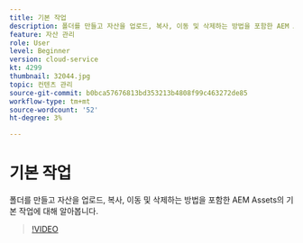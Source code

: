 ```yaml
---
title: 기본 작업
description: 폴더를 만들고 자산을 업로드, 복사, 이동 및 삭제하는 방법을 포함한 AEM Assets의 기본 작업에 대해 알아봅니다.
feature: 자산 관리
role: User
level: Beginner
version: cloud-service
kt: 4299
thumbnail: 32044.jpg
topic: 컨텐츠 관리
source-git-commit: b0bca57676813bd353213b4808f99c463272de85
workflow-type: tm+mt
source-wordcount: '52'
ht-degree: 3%

---
```



# 기본 작업

폴더를 만들고 자산을 업로드, 복사, 이동 및 삭제하는 방법을 포함한 AEM Assets의 기본 작업에 대해 알아봅니다.

>[!VIDEO](https://video.tv.adobe.com/v/32044/?quality=12&learn=on&hidetitle=true)